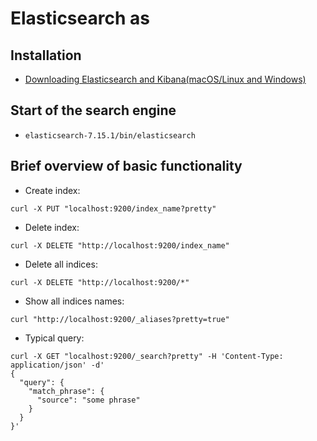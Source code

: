 # Elasticsearch as

## Installation

- [Downloading Elasticsearch and Kibana(macOS/Linux and Windows)](https://dev.to/elastic/downloading-elasticsearch-and-kibana-macos-linux-and-windows-1mmo)

## Start of the search engine

- `elasticsearch-7.15.1/bin/elasticsearch`


## Brief overview of basic functionality

- Create index:

`curl -X PUT "localhost:9200/index_name?pretty"`

- Delete index:

`curl -X DELETE "http://localhost:9200/index_name"`

- Delete all indices:

`curl -X DELETE "http://localhost:9200/*"`

- Show all indices names:

`curl "http://localhost:9200/_aliases?pretty=true"`

- Typical query:

```
curl -X GET "localhost:9200/_search?pretty" -H 'Content-Type: application/json' -d'
{
  "query": {
    "match_phrase": {
      "source": "some phrase"
    }
  }
}'
```

